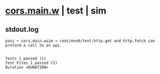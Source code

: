 # [cors.main.w](../../../../../../examples/tests/sdk_tests/api/cors.main.w) | test | sim

## stdout.log
```log
pass ─ cors.main.wsim » root/env0/test:http.get and http.fetch can preform a call to an api
 
 
Tests 1 passed (1)
Test Files 1 passed (1)
Duration <DURATION>
```

